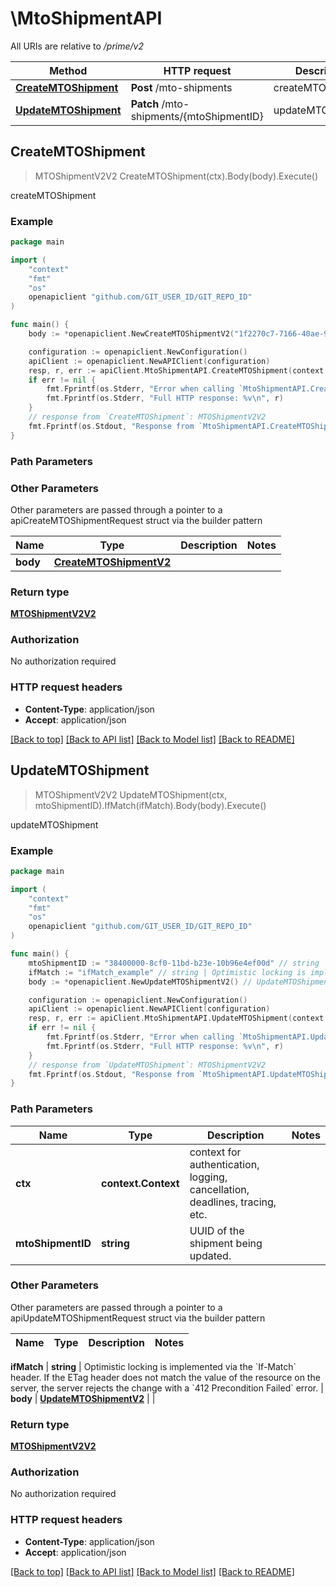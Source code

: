 # \MtoShipmentAPI

All URIs are relative to */prime/v2*

Method | HTTP request | Description
------------- | ------------- | -------------
[**CreateMTOShipment**](MtoShipmentAPI.md#CreateMTOShipment) | **Post** /mto-shipments | createMTOShipment
[**UpdateMTOShipment**](MtoShipmentAPI.md#UpdateMTOShipment) | **Patch** /mto-shipments/{mtoShipmentID} | updateMTOShipment



## CreateMTOShipment

> MTOShipmentV2V2 CreateMTOShipment(ctx).Body(body).Execute()

createMTOShipment



### Example

```go
package main

import (
	"context"
	"fmt"
	"os"
	openapiclient "github.com/GIT_USER_ID/GIT_REPO_ID"
)

func main() {
	body := *openapiclient.NewCreateMTOShipmentV2("1f2270c7-7166-40ae-981e-b200ebdf3054", "TODO") // CreateMTOShipmentV2 |  (optional)

	configuration := openapiclient.NewConfiguration()
	apiClient := openapiclient.NewAPIClient(configuration)
	resp, r, err := apiClient.MtoShipmentAPI.CreateMTOShipment(context.Background()).Body(body).Execute()
	if err != nil {
		fmt.Fprintf(os.Stderr, "Error when calling `MtoShipmentAPI.CreateMTOShipment``: %v\n", err)
		fmt.Fprintf(os.Stderr, "Full HTTP response: %v\n", r)
	}
	// response from `CreateMTOShipment`: MTOShipmentV2V2
	fmt.Fprintf(os.Stdout, "Response from `MtoShipmentAPI.CreateMTOShipment`: %v\n", resp)
}
```

### Path Parameters



### Other Parameters

Other parameters are passed through a pointer to a apiCreateMTOShipmentRequest struct via the builder pattern


Name | Type | Description  | Notes
------------- | ------------- | ------------- | -------------
 **body** | [**CreateMTOShipmentV2**](CreateMTOShipmentV2.md) |  | 

### Return type

[**MTOShipmentV2V2**](MTOShipmentV2.md)

### Authorization

No authorization required

### HTTP request headers

- **Content-Type**: application/json
- **Accept**: application/json

[[Back to top]](#) [[Back to API list]](../README.md#documentation-for-api-endpoints)
[[Back to Model list]](../README.md#documentation-for-models)
[[Back to README]](../README.md)


## UpdateMTOShipment

> MTOShipmentV2V2 UpdateMTOShipment(ctx, mtoShipmentID).IfMatch(ifMatch).Body(body).Execute()

updateMTOShipment



### Example

```go
package main

import (
	"context"
	"fmt"
	"os"
	openapiclient "github.com/GIT_USER_ID/GIT_REPO_ID"
)

func main() {
	mtoShipmentID := "38400000-8cf0-11bd-b23e-10b96e4ef00d" // string | UUID of the shipment being updated.
	ifMatch := "ifMatch_example" // string | Optimistic locking is implemented via the `If-Match` header. If the ETag header does not match the value of the resource on the server, the server rejects the change with a `412 Precondition Failed` error. 
	body := *openapiclient.NewUpdateMTOShipmentV2() // UpdateMTOShipmentV2 | 

	configuration := openapiclient.NewConfiguration()
	apiClient := openapiclient.NewAPIClient(configuration)
	resp, r, err := apiClient.MtoShipmentAPI.UpdateMTOShipment(context.Background(), mtoShipmentID).IfMatch(ifMatch).Body(body).Execute()
	if err != nil {
		fmt.Fprintf(os.Stderr, "Error when calling `MtoShipmentAPI.UpdateMTOShipment``: %v\n", err)
		fmt.Fprintf(os.Stderr, "Full HTTP response: %v\n", r)
	}
	// response from `UpdateMTOShipment`: MTOShipmentV2V2
	fmt.Fprintf(os.Stdout, "Response from `MtoShipmentAPI.UpdateMTOShipment`: %v\n", resp)
}
```

### Path Parameters


Name | Type | Description  | Notes
------------- | ------------- | ------------- | -------------
**ctx** | **context.Context** | context for authentication, logging, cancellation, deadlines, tracing, etc.
**mtoShipmentID** | **string** | UUID of the shipment being updated. | 

### Other Parameters

Other parameters are passed through a pointer to a apiUpdateMTOShipmentRequest struct via the builder pattern


Name | Type | Description  | Notes
------------- | ------------- | ------------- | -------------

 **ifMatch** | **string** | Optimistic locking is implemented via the &#x60;If-Match&#x60; header. If the ETag header does not match the value of the resource on the server, the server rejects the change with a &#x60;412 Precondition Failed&#x60; error.  | 
 **body** | [**UpdateMTOShipmentV2**](UpdateMTOShipmentV2.md) |  | 

### Return type

[**MTOShipmentV2V2**](MTOShipmentV2.md)

### Authorization

No authorization required

### HTTP request headers

- **Content-Type**: application/json
- **Accept**: application/json

[[Back to top]](#) [[Back to API list]](../README.md#documentation-for-api-endpoints)
[[Back to Model list]](../README.md#documentation-for-models)
[[Back to README]](../README.md)

